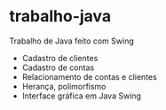 # trabalho-java

Trabalho de Java feito com Swing

- Cadastro de clientes
- Cadastro de contas
- Relacionamento de contas e clientes
- Herança, polimorfismo
- Interface gráfica em Java Swing
